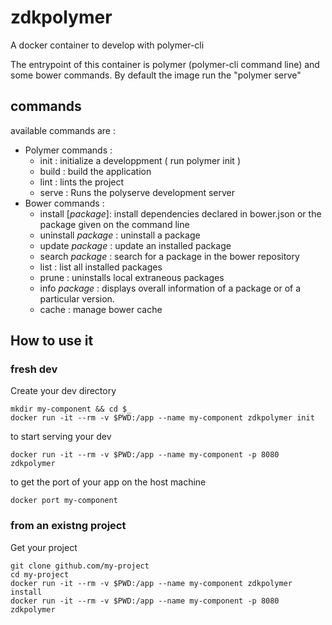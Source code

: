 # zdkpolymer

A docker container to develop with polymer-cli

The entrypoint of this container is polymer (polymer-cli command line) and some bower commands. By default the image run the "polymer serve"

## commands

available commands are :

  - Polymer commands :
    - init : initialize a developpment ( run polymer init )
    - build : build the application
    - lint : lints the project
    - serve : Runs the polyserve development server
  - Bower commands :
    - install [_package_]: install dependencies declared in bower.json or the package given on the command line
    - uninstall _package_ : uninstall a package
    - update _package_ : update an installed package
    - search _package_ : search for a package in the bower repository
    - list : list all installed packages
    - prune : uninstalls local extraneous packages
    - info _package_ : displays overall information of a package or of a particular version.
    - cache : manage bower cache

## How to use it

### fresh dev

Create your dev directory

    mkdir my-component && cd $_
    docker run -it --rm -v $PWD:/app --name my-component zdkpolymer init

to start serving your dev

    docker run -it --rm -v $PWD:/app --name my-component -p 8080 zdkpolymer

to get the port of your app on the host machine

    docker port my-component

### from an existng project

Get your project

    git clone github.com/my-project
    cd my-project
    docker run -it --rm -v $PWD:/app --name my-component zdkpolymer install
    docker run -it --rm -v $PWD:/app --name my-component -p 8080 zdkpolymer
